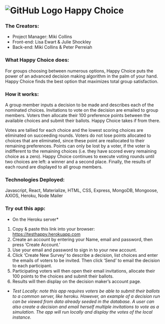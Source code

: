 # ![GitHub Logo](./client/public/images/happychoicelogo.PNG)  Happy Choice   #
### **The Creators:**  
* Project Manager: Miki Collins
* Front-end: Lisa Ewart & Julie Shockley
* Back-end: Miki Collins & Peter Perreiah
### **What Happy Choice does:**
For groups choosing between numerous options, Happy Choice puts the power of an advanced decision making algorithm in the palm of your hand.  Happy Choice finds the best option that maximizes total group satisfaction.   
### **How it works:**
A group member inputs a decision to be made and describes each of the nominated choices.  Invitations to vote on the decision are emailed to group members.  Voters then allocate their 100 preference points between the available choices and submit their ballots.   Happy Choice takes if from there. 

Votes are tallied for each choice and the lowest scoring choices are eliminated on succeeding rounds.   Voters do not lose points allocated to choices that are eliminated, since these point are reallocated to their remaining preferences.  Points can only be lost by a voter, if the voter is indifferent to the remaining choices (i.e. they have scored every remaining choice as a zero).   Happy Choice continues to execute voting rounds until two choices are left: a winner and a second place.  Finally, the results of each round are displayed to all group members.
### **Technologies Deployed:**
Javascript, React, Materialize, HTML, CSS, Express, MongoDB, Mongoose, AXIOS, Heroku, Node Mailer
### **Try out this app:**
* On the Heroku server*
1)	Copy & paste this link into your browser:  https://testhappy.herokuapp.com
2)	Create an account by entering your Name, email and password, then press ‘Create Account.’
3)	Use your email and password to sign in to your new account.
4)	Click ‘Create New Survey’ to describe a decision, list choices and enter the emails of voters to be invited.  Then click ‘Send’ to email the decision to each participant.
5)	Participating voters will then open their email invitations, allocate their 100 points to the choices and submit their ballots.
6)	Results will then display on the decision maker’s account page.

* *Test Locally: note this app requires voters be able to submit their ballots to a common server, like heroku.  However, an example of a decision run can be viewed from data already seeded in the database.  A user can also create a decision and email herself multiple invitations to vote as a simulation.  The app will run locally and display the votes of the local instance.*
